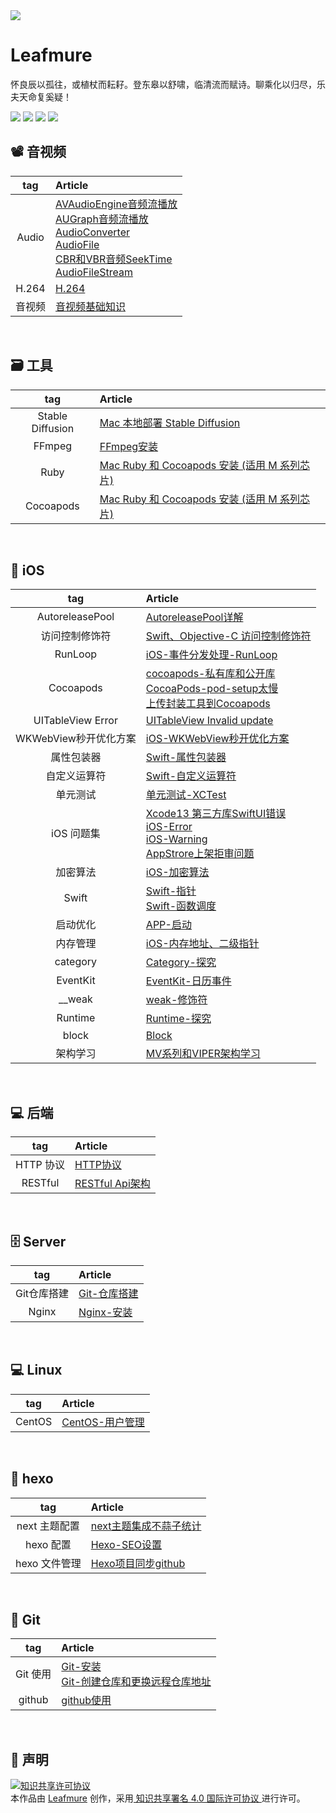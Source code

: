 
<img src="https://destinmure.github.io/pic/common/635867.jpg">

# Leafmure
怀良辰以孤往，或植杖而耘耔。登东皋以舒啸，临清流而赋诗。聊乘化以归尽，乐夫天命复奚疑！

<img src="https://img.shields.io/badge/platform-iOS-%23222222.svg"> <img src="https://img.shields.io/badge/language-Objective--C-%23ff824c.svg"> <img src="https://img.shields.io/badge/language-Swift-%2378c504.svg"> <img src="https://img.shields.io/badge/platform-Linux-%23222222.svg">


## 📽️ 音视频

| tag | Article |
|:-------:|:------|
| Audio | [AVAudioEngine音频流播放](https://github.com/leafmure/leafmure.github.io/blob/master/contents/音视频/AVAudioEngine音频流播放.md) <br> [AUGraph音频流播放](https://github.com/leafmure/leafmure.github.io/blob/master/contents/音视频/AUGraph音频流播放.md) <br> [AudioConverter](https://github.com/leafmure/leafmure.github.io/blob/master/contents/音视频/AudioConverter.md) <br> [AudioFile](https://github.com/leafmure/leafmure.github.io/blob/master/contents/音视频/AudioFile.md) <br> [CBR和VBR音频SeekTime](https://github.com/leafmure/leafmure.github.io/blob/master/contents/音视频/CBR和VBR音频SeekTime.md) <br> [AudioFileStream](https://github.com/leafmure/leafmure.github.io/blob/master/contents/音视频/AudioFileStream.md) |
| H.264 | [H.264](https://github.com/leafmure/leafmure.github.io/blob/master/contents/音视频/H.264.md) |
| 音视频 | [音视频基础知识](https://github.com/leafmure/leafmure.github.io/blob/master/contents/音视频/音视频基础知识.md) |

      
<br>
        
## 🗃️ 工具

| tag | Article |
|:-------:|:------|
| Stable Diffusion | [Mac 本地部署 Stable Diffusion](https://github.com/leafmure/leafmure.github.io/blob/master/contents/工具/Mac%20本地部署%20Stable%20Diffusion.md) |
| FFmpeg | [FFmpeg安装](https://github.com/leafmure/leafmure.github.io/blob/master/contents/工具/FFmpeg安装.md) |
| Ruby | [Mac Ruby 和 Cocoapods 安装 (适用 M 系列芯片)](https://github.com/leafmure/leafmure.github.io/blob/master/contents/工具/Mac%20Ruby%20和%20Cocoapods%20安装%20(适用%20M%20系列芯片).md) |
| Cocoapods | [Mac Ruby 和 Cocoapods 安装 (适用 M 系列芯片)](https://github.com/leafmure/leafmure.github.io/blob/master/contents/工具/Mac%20Ruby%20和%20Cocoapods%20安装%20(适用%20M%20系列芯片).md) |

      
<br>
        
## 📱 iOS

| tag | Article |
|:-------:|:------|
| AutoreleasePool | [AutoreleasePool详解](https://github.com/leafmure/leafmure.github.io/blob/master/contents/iOS/AutoreleasePool详解.md) |
| 访问控制修饰符 | [Swift、Objective-C 访问控制修饰符](https://github.com/leafmure/leafmure.github.io/blob/master/contents/iOS/Swift、Objective-C%20访问控制修饰符.md) |
| RunLoop | [iOS-事件分发处理-RunLoop](https://github.com/leafmure/leafmure.github.io/blob/master/contents/iOS/iOS-事件分发处理-RunLoop.md) |
| Cocoapods | [cocoapods-私有库和公开库](https://github.com/leafmure/leafmure.github.io/blob/master/contents/iOS/cocoapods-私有库和公开库.md) <br> [CocoaPods-pod-setup太慢](https://github.com/leafmure/leafmure.github.io/blob/master/contents/iOS/CocoaPods-pod-setup太慢.md) <br> [上传封装工具到Cocoapods](https://github.com/leafmure/leafmure.github.io/blob/master/contents/iOS/上传封装工具到Cocoapods.md) |
| UITableView Error | [UITableView Invalid update](https://github.com/leafmure/leafmure.github.io/blob/master/contents/iOS/UITableView%20Invalid%20update.md) |
| WKWebView秒开优化方案 | [iOS-WKWebView秒开优化方案](https://github.com/leafmure/leafmure.github.io/blob/master/contents/iOS/iOS-WKWebView秒开优化方案.md) |
| 属性包装器 | [Swift-属性包装器](https://github.com/leafmure/leafmure.github.io/blob/master/contents/iOS/Swift-属性包装器.md) |
| 自定义运算符 | [Swift-自定义运算符](https://github.com/leafmure/leafmure.github.io/blob/master/contents/iOS/Swift-自定义运算符.md) |
| 单元测试 | [单元测试-XCTest](https://github.com/leafmure/leafmure.github.io/blob/master/contents/iOS/单元测试-XCTest.md) |
| iOS 问题集 | [Xcode13 第三方库SwiftUI错误](https://github.com/leafmure/leafmure.github.io/blob/master/contents/iOS/Xcode13%20第三方库SwiftUI错误.md) <br> [iOS-Error](https://github.com/leafmure/leafmure.github.io/blob/master/contents/iOS/iOS-Error.md) <br> [iOS-Warning](https://github.com/leafmure/leafmure.github.io/blob/master/contents/iOS/iOS-Warning.md) <br> [AppStrore上架拒审问题](https://github.com/leafmure/leafmure.github.io/blob/master/contents/iOS/AppStrore上架拒审问题.md) |
| 加密算法 | [iOS-加密算法](https://github.com/leafmure/leafmure.github.io/blob/master/contents/iOS/iOS-加密算法.md) |
| Swift | [Swift-指针](https://github.com/leafmure/leafmure.github.io/blob/master/contents/iOS/Swift-指针.md) <br> [Swift-函数调度](https://github.com/leafmure/leafmure.github.io/blob/master/contents/iOS/Swift-函数调度.md) |
| 启动优化 | [APP-启动](https://github.com/leafmure/leafmure.github.io/blob/master/contents/iOS/APP-启动.md) |
| 内存管理 | [iOS-内存地址、二级指针](https://github.com/leafmure/leafmure.github.io/blob/master/contents/iOS/iOS-内存地址、二级指针.md) |
| category | [Category-探究](https://github.com/leafmure/leafmure.github.io/blob/master/contents/iOS/Category-探究.md) |
| EventKit | [EventKit-日历事件](https://github.com/leafmure/leafmure.github.io/blob/master/contents/iOS/EventKit-日历事件.md) |
| __weak | [weak-修饰符](https://github.com/leafmure/leafmure.github.io/blob/master/contents/iOS/weak-修饰符.md) |
| Runtime | [Runtime-探究](https://github.com/leafmure/leafmure.github.io/blob/master/contents/iOS/Runtime-探究.md) |
| block | [Block](https://github.com/leafmure/leafmure.github.io/blob/master/contents/iOS/Block.md) |
| 架构学习 | [MV系列和VIPER架构学习](https://github.com/leafmure/leafmure.github.io/blob/master/contents/iOS/MV系列和VIPER架构学习.md) |

      
<br>
        
## 💻 后端

| tag | Article |
|:-------:|:------|
| HTTP 协议 | [HTTP协议](https://github.com/leafmure/leafmure.github.io/blob/master/contents/后端/HTTP协议.md) |
| RESTful | [RESTful Api架构](https://github.com/leafmure/leafmure.github.io/blob/master/contents/后端/RESTful%20Api架构.md) |

      
<br>
        
## 🗄️ Server

| tag | Article |
|:-------:|:------|
| Git仓库搭建 | [Git-仓库搭建](https://github.com/leafmure/leafmure.github.io/blob/master/contents/Server/Git-仓库搭建.md) |
| Nginx | [Nginx-安装](https://github.com/leafmure/leafmure.github.io/blob/master/contents/Server/Nginx-安装.md) |

      
<br>
        
## 💻 Linux

| tag | Article |
|:-------:|:------|
| CentOS | [CentOS-用户管理](https://github.com/leafmure/leafmure.github.io/blob/master/contents/Linux/CentOS-用户管理.md) |

      
<br>
        
## 📝 hexo

| tag | Article |
|:-------:|:------|
| next 主题配置 | [next主题集成不蒜子统计](https://github.com/leafmure/leafmure.github.io/blob/master/contents/hexo/next主题集成不蒜子统计.md) |
| hexo 配置 | [Hexo-SEO设置](https://github.com/leafmure/leafmure.github.io/blob/master/contents/hexo/Hexo-SEO设置.md) |
| hexo 文件管理 | [Hexo项目同步github](https://github.com/leafmure/leafmure.github.io/blob/master/contents/hexo/Hexo项目同步github.md) |

      
<br>
        
## 📝 Git

| tag | Article |
|:-------:|:------|
| Git 使用 | [Git-安装](https://github.com/leafmure/leafmure.github.io/blob/master/contents/Git/Git-安装.md) <br> [Git-创建仓库和更换远程仓库地址](https://github.com/leafmure/leafmure.github.io/blob/master/contents/Git/Git-创建仓库和更换远程仓库地址.md) |
| github | [github使用](https://github.com/leafmure/leafmure.github.io/blob/master/contents/Git/github使用.md) |

      
<br>
        
## 📌 声明

<a rel="license" href="http://creativecommons.org/licenses/by/4.0/"><img alt="知识共享许可协议" style="border-width:0" src="https://i.creativecommons.org/l/by/4.0/88x31.png" /></a><br />本<span xmlns:dct="http://purl.org/dc/terms/" href="http://purl.org/dc/dcmitype/Text" rel="dct:type">作品</span>由 <a xmlns:cc="http://creativecommons.org/ns#" href="https://github.com/Leafmure/Blog" property="cc:attributionName" rel="cc:attributionURL">Leafmure</a> 创作，采用<a rel="license" href="http://creativecommons.org/licenses/by/4.0/"> 知识共享署名 4.0 国际许可协议 </a>进行许可。
